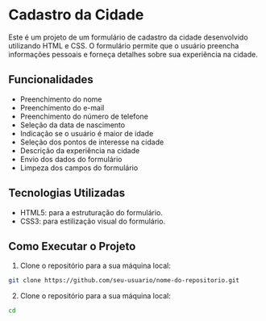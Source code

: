 # Cadastro da Cidade

Este é um projeto de um formulário de cadastro da cidade desenvolvido utilizando HTML e CSS. O formulário permite que o usuário preencha informações pessoais e forneça detalhes sobre sua experiência na cidade.

## Funcionalidades

- Preenchimento do nome
- Preenchimento do e-mail
- Preenchimento do número de telefone
- Seleção da data de nascimento
- Indicação se o usuário é maior de idade
- Seleção dos pontos de interesse na cidade
- Descrição da experiência na cidade
- Envio dos dados do formulário
- Limpeza dos campos do formulário

## Tecnologias Utilizadas

- HTML5: para a estruturação do formulário.
- CSS3: para estilização visual do formulário.

## Como Executar o Projeto

1. Clone o repositório para a sua máquina local:

```bash
git clone https://github.com/seu-usuario/nome-do-repositorio.git
```

2. Clone o repositório para a sua máquina local:
```bash
cd 
```
